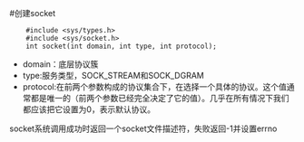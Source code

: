 #创建socket
~~~~~~~~~~~~~~~~~~~~~~~~~~~~~~~~~~
    #include <sys/types.h>
    #include <sys/socket.h>
    int socket(int domain, int type, int protocol);
~~~~~~~~~~~~~~~~~~~~~~~~~~~~~~~~~~

* domain：底层协议簇
* type:服务类型，SOCK_STREAM和SOCK_DGRAM
* protocol:在前两个参数构成的协议集合下，在选择一个具体的协议。这个值通常都是唯一的（前两个参数已经完全决定了它的值）。几乎在所有情况下我们都应该把它设置为0，表示默认协议。

socket系统调用成功时返回一个socket文件描述符，失败返回-1并设置errno
